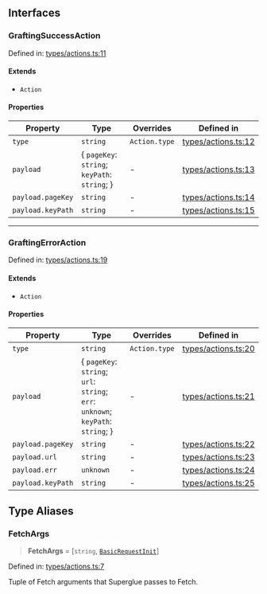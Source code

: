 ## Interfaces

<a id="graftingsuccessaction"></a>

### GraftingSuccessAction

Defined in: [types/actions.ts:11](https://github.com/thoughtbot/superglue/blob/46e766e2cea01dff2e2730d3b74a6719c2b2fe9f/superglue/lib/types/actions.ts#L11)

#### Extends

- `Action`

#### Properties

| Property | Type | Overrides | Defined in |
| ------ | ------ | ------ | ------ |
| <a id="type"></a> `type` | `string` | `Action.type` | [types/actions.ts:12](https://github.com/thoughtbot/superglue/blob/46e766e2cea01dff2e2730d3b74a6719c2b2fe9f/superglue/lib/types/actions.ts#L12) |
| <a id="payload"></a> `payload` | \{ `pageKey`: `string`; `keyPath`: `string`; \} | - | [types/actions.ts:13](https://github.com/thoughtbot/superglue/blob/46e766e2cea01dff2e2730d3b74a6719c2b2fe9f/superglue/lib/types/actions.ts#L13) |
| `payload.pageKey` | `string` | - | [types/actions.ts:14](https://github.com/thoughtbot/superglue/blob/46e766e2cea01dff2e2730d3b74a6719c2b2fe9f/superglue/lib/types/actions.ts#L14) |
| `payload.keyPath` | `string` | - | [types/actions.ts:15](https://github.com/thoughtbot/superglue/blob/46e766e2cea01dff2e2730d3b74a6719c2b2fe9f/superglue/lib/types/actions.ts#L15) |

***

<a id="graftingerroraction"></a>

### GraftingErrorAction

Defined in: [types/actions.ts:19](https://github.com/thoughtbot/superglue/blob/46e766e2cea01dff2e2730d3b74a6719c2b2fe9f/superglue/lib/types/actions.ts#L19)

#### Extends

- `Action`

#### Properties

| Property | Type | Overrides | Defined in |
| ------ | ------ | ------ | ------ |
| <a id="type-1"></a> `type` | `string` | `Action.type` | [types/actions.ts:20](https://github.com/thoughtbot/superglue/blob/46e766e2cea01dff2e2730d3b74a6719c2b2fe9f/superglue/lib/types/actions.ts#L20) |
| <a id="payload-1"></a> `payload` | \{ `pageKey`: `string`; `url`: `string`; `err`: `unknown`; `keyPath`: `string`; \} | - | [types/actions.ts:21](https://github.com/thoughtbot/superglue/blob/46e766e2cea01dff2e2730d3b74a6719c2b2fe9f/superglue/lib/types/actions.ts#L21) |
| `payload.pageKey` | `string` | - | [types/actions.ts:22](https://github.com/thoughtbot/superglue/blob/46e766e2cea01dff2e2730d3b74a6719c2b2fe9f/superglue/lib/types/actions.ts#L22) |
| `payload.url` | `string` | - | [types/actions.ts:23](https://github.com/thoughtbot/superglue/blob/46e766e2cea01dff2e2730d3b74a6719c2b2fe9f/superglue/lib/types/actions.ts#L23) |
| `payload.err` | `unknown` | - | [types/actions.ts:24](https://github.com/thoughtbot/superglue/blob/46e766e2cea01dff2e2730d3b74a6719c2b2fe9f/superglue/lib/types/actions.ts#L24) |
| `payload.keyPath` | `string` | - | [types/actions.ts:25](https://github.com/thoughtbot/superglue/blob/46e766e2cea01dff2e2730d3b74a6719c2b2fe9f/superglue/lib/types/actions.ts#L25) |

## Type Aliases

<a id="fetchargs"></a>

### FetchArgs

> **FetchArgs** = \[`string`, [`BasicRequestInit`](types.md#basicrequestinit)\]

Defined in: [types/actions.ts:7](https://github.com/thoughtbot/superglue/blob/46e766e2cea01dff2e2730d3b74a6719c2b2fe9f/superglue/lib/types/actions.ts#L7)

Tuple of Fetch arguments that Superglue passes to Fetch.
